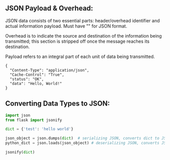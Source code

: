 ## JSON Payload & Overhead:
JSON data consists of two essential parts: header/overhead identifier and actual information payload. Must have "" for JSON format. 

Overhead is to indicate the source and destination of the information being transmitted; this section is stripped off once the message reaches its destination.

Payload refers to an integral part of each unit of data being transmitted.
```
{
  "Content-Type": "application/json",
  "Cache-Control": "True",
  "status": "OK",
  "data": "Hello, World!"
}
```
## Converting Data Types to JSON:
```python
import json
from flask import jsonify

dict = {'test': 'hello world'}

json_object = json.dumps(dict)  # serializing JSON, converts dict to JSON
python_dict = json.loads(json_object) # deserializing JSON, converts JSON to dict

jsonify(dict)
```
